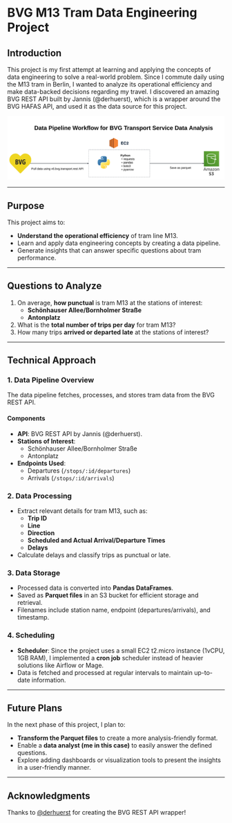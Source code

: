 # BVG M13 Tram Data Engineering Project

## **Introduction**
This project is my first attempt at learning and applying the concepts of data engineering to solve a real-world problem. Since I commute daily using the M13 tram in Berlin, I wanted to analyze its operational efficiency and make data-backed decisions regarding my travel. I discovered an amazing BVG REST API built by Jannis (@derhuerst), which is a wrapper around the BVG HAFAS API, and used it as the data source for this project.

![BVG Data Pipeline Diagram](workflow.png)

---

## **Purpose**
This project aims to:
- **Understand the operational efficiency** of tram line M13.
- Learn and apply data engineering concepts by creating a data pipeline.
- Generate insights that can answer specific questions about tram performance.

---

## **Questions to Analyze**
1. On average, **how punctual** is tram M13 at the stations of interest:
   - **Schönhauser Allee/Bornholmer Straße**
   - **Antonplatz**
2. What is the **total number of trips per day** for tram M13?
3. How many trips **arrived or departed late** at the stations of interest?

---

## **Technical Approach**
### **1. Data Pipeline Overview**
The data pipeline fetches, processes, and stores tram data from the BVG REST API.

#### **Components**
- **API**: BVG REST API by Jannis (@derhuerst).
- **Stations of Interest**:
  - Schönhauser Allee/Bornholmer Straße
  - Antonplatz
- **Endpoints Used**:
  - Departures (`/stops/:id/departures`)
  - Arrivals (`/stops/:id/arrivals`)

### **2. Data Processing**
- Extract relevant details for tram M13, such as:
  - **Trip ID**
  - **Line**
  - **Direction**
  - **Scheduled and Actual Arrival/Departure Times**
  - **Delays**
- Calculate delays and classify trips as punctual or late.

### **3. Data Storage**
- Processed data is converted into **Pandas DataFrames**.
- Saved as **Parquet files** in an S3 bucket for efficient storage and retrieval.
- Filenames include station name, endpoint (departures/arrivals), and timestamp.

### **4. Scheduling**
- **Scheduler**: Since the project uses a small EC2 t2.micro instance (1vCPU, 1GB RAM), I implemented a **cron job** scheduler instead of heavier solutions like Airflow or Mage.
- Data is fetched and processed at regular intervals to maintain up-to-date information.

---

## **Future Plans**
In the next phase of this project, I plan to:
- **Transform the Parquet files** to create a more analysis-friendly format.
- Enable a **data analyst (me in this case)** to easily answer the defined questions.
- Explore adding dashboards or visualization tools to present the insights in a user-friendly manner.

---

## **Acknowledgments**
Thanks to [@derhuerst](https://github.com/derhuerst) for creating the BVG REST API wrapper!



